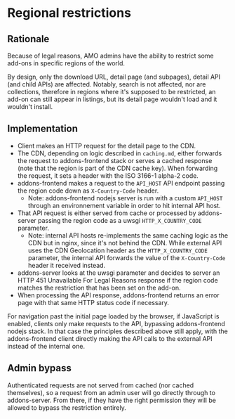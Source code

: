 # Regional restrictions

## Rationale

Because of legal reasons, AMO admins have the ability to restrict some add-ons in specific regions of the world.

By design, only the download URL, detail page (and subpages), detail API (and child APIs) are affected. Notably, search is not affected, nor are collections, therefore in regions where it's supposed to be restricted, an add-on can still appear in listings, but its detail page wouldn't load and it wouldn't install.

## Implementation

- Client makes an HTTP request for the detail page to the CDN.
- The CDN, depending on logic described in `caching.md`, either forwards the request to addons-frontend stack or serves a cached response (note that the region is part of the CDN cache key). When forwarding the request, it sets a header with the ISO 3166-1 alpha-2 code.
- addons-frontend makes a request to the `API_HOST` API endpoint passing the region code down as `X-Country-Code` header.
  - Note: addons-frontend nodejs server is run with a custom `API_HOST` through an environnement variable in order to hit internal API host.
- That API request is either served from cache or processed by addons-server passing the region code as a uwsgi `HTTP_X_COUNTRY_CODE` parameter.
  - Note: internal API hosts re-implements the same caching logic as the CDN but in nginx, since it's not behind the CDN. While external API uses the CDN Geolocation header as the `HTTP_X_COUNTRY_CODE` parameter, the internal API forwards the value of the `X-Country-Code` header it received instead.
- addons-server looks at the uwsgi parameter and decides to server an HTTP 451 Unavailable For Legal Reasons response if the region code matches the restriction that has been set on the add-on.
- When processing the API response, addons-frontend returns an error page with that same HTTP status code if necessary.

For navigation past the initial page loaded by the browser, if JavaScript is enabled, clients only make requests to the API, bypassing addons-frontend nodejs stack. In that case the principles described above still apply, with the addons-frontend client directly making the API calls to the external API instead of the internal one.

## Admin bypass

Authenticated requests are not served from cached (nor cached themselves), so a request from an admin user will go directly through to addons-server. From there, if they have the right permission they will be allowed to bypass the restriction entirely.
